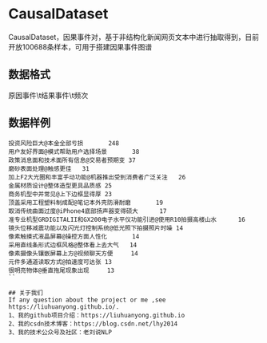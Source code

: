 # CausalDataset

CausalDataset，因果事件对，基于非结构化新闻网页文本中进行抽取得到，目前开放100688条样本，可用于搭建因果事件图谱


## 数据格式

原因事件\t结果事件\t频次 

## 数据样例

```
投资风险巨大@本金全部亏损       248   
用户友好界面@模式帮助用户选择场景       38  
政策消息面和技术面所有信息@交易者预期变 37
磨砂表面处理@触感更佳   31
加上F2大光圈和丰富手动功能@机器推出受到消费者广泛关注   26
金属材质设计@整体造型更具品质感 25
商务机型中并常见@上下边框显得厚 23
顶盖采用工程塑料制成配@笔记本外壳防滑耐磨       19
取消传统曲面过度@iPhone4底部扬声器变得硕大      17
准专业机型GRDIGITALII和GX200电子水平仪功能引进@使用R10拍摄高楼山水      16
镜头位移减震功能以及闪光灯控制系统@低光照下拍摄照片时噪 14
像素触摸式液晶屏幕@操控方面人性化       14
采用直线条形式边框风格@整体看上去大气   14
像素摄像头镶嵌屏幕上方@视频聊天方便     14
元件多通道读取方式@拍速度可达张 13
很明亮物体@垂直拖尾现象出现     13
``

## 关于我们
If any question about the project or me ,see https://liuhuanyong.github.io/.  
1、我的github项目介绍：https://liuhuanyong.github.io  
2、我的csdn技术博客：https://blog.csdn.net/lhy2014  
3、我的技术公众号及社区：老刘说NLP  
